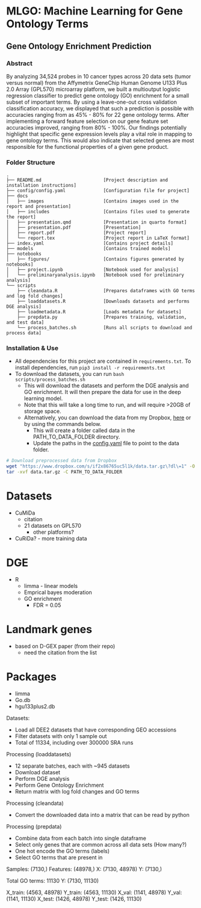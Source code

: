 # **MLGO:** Machine Learning for Gene Ontology Terms

## Gene Ontology Enrichment Prediction

### Abstract

By analyzing 34,524 probes in 10 cancer types across 20 data sets (tumor versus
normal) from the Affymetrix GeneChip Human Genome U133 Plus 2.0 Array (GPL570)
microarray platform, we built a multioutput logistic regression classifier to
predict gene ontology (GO) enrichment for a small subset of important terms.
By using a leave-one-out cross validation classification accuracy, we displayed
that such a prediction is possible with accuracies ranging from as 45% - 80% for
22  gene ontology terms.  After implementing a forward feature selection on our
gene feature set accuracies improved, ranging from 80% - 100%. Our findings
potentially highlight that specific gene expression levels play a vital role in
mapping to gene ontology terms. This would also indicate that selected genes are
most responsible for the functional properties of a given gene product.

### Folder Structure

```
.
├── README.md                       [Project description and installation instructions]
├── config/config.yaml              [Configuration file for project]
├── docs
│   ├── images                      [Contains images used in the report and presentation]
│   ├── includes                    [Contains files used to generate the report]
│   ├── presentation.qmd            [Presentation in quarto format]
│   ├── presentation.pdf            [Presentation]
│   ├── report.pdf                  [Project report]
│   └── report.tex                  [Project report in LaTeX format]
├── index.yaml                      [Contains project details]
├── models                          [Contains trained models]
├── notebooks
│   ├── figures/                    [Contains figures generated by notebooks]
│   ├── project.ipynb               [Notebook used for analysis]
│   └── preliminaryanalysis.ipynb   [Notebook used for preliminary analysis]
└── scripts
    ├── cleandata.R                 [Prepares dataframes with GO terms and log fold changes]
    ├── loaddatasets.R              [Downloads datasets and performs DGE analysis]
    ├── loadmetadata.R              [Loads metadata for datasets]
    ├── prepdata.py                 [Prepares training, validation, and test data]
    └── process_batches.sh          [Runs all scripts to download and process data]
```

### Installation & Use

- All dependencies for this project are contained in `requirements.txt`. To
  install dependencies, run `pip3 install -r requirements.txt`
- To download the datasets, you can run `bash scripts/process_batches.sh`
  - This will download the datasets and perform the DGE analysis and GO
    enrichment. It will then prepare the data for use in the deep learning
    model.
  - Note that this will take a long time to run, and will require >20GB of
    storage space.
  - Alternatively, you can download the data from my Dropbox, [here](https://www.dropbox.com/s/if2x86765uc5l1k/data.tar.gz\?dl\=1) or by using the commands below.
    - This will create a folder called data in the PATH_TO_DATA_FOLDER
      directory.
    - Update the paths in the [config.yaml](config/config.yaml) file to point
      to the data folder.

```bash
# Download preprocessed data from Dropbox
wget "https://www.dropbox.com/s/if2x86765uc5l1k/data.tar.gz\?dl\=1" -O data.tar.gz
tar -xvf data.tar.gz -C PATH_TO_DATA_FOLDER
```

# Datasets
- CuMiDa
  - citation
  - 21 datasets on GPL570
    - other platforms?
- CuRiDa? - more training data

# DGE
- R
  - limma - linear models
  - Emprical bayes moderation
  - GO enrichment
    - FDR = 0.05
# Landmark genes

- based on D-GEX paper (from their repo)
  - need the citation from the list


# Packages
- limma
- Go.db
- hgu133plus2.db



Datasets:
- Load all DEE2 datasets that have corresponding GEO accessions
- Filter datasets with only 1 sample out
- Total of 11334, including over 300000 SRA runs

Processing (loaddatasets)
- 12 separate batches, each with ~945 datasets
- Download dataset
- Perform DGE analysis
- Perform Gene Ontology Enrichment
- Return matrix with log fold changes and GO terms

Processing (cleandata)
- Convert the downloaded data into a matrix that can be read by python

Processing (prepdata)
- Combine data from each batch into single dataframe
- Select only genes that are common across all data sets (How many?)
- One hot encode the GO terms (labels)
- Select GO terms that are present in

Samples: (7130,)
Features: (48978,)
X: (7130, 48978)
Y: (7130,)

Total GO terms: 11130
Y: (7130, 11130)

X_train: (4563, 48978)
Y_train: (4563, 11130)
X_val: (1141, 48978)
Y_val: (1141, 11130)
X_test: (1426, 48978)
Y_test: (1426, 11130)
